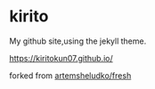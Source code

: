 # kirito
My github site,using the jekyll theme.

https://kiritokun07.github.io/

forked from [artemsheludko/fresh](https://github.com/artemsheludko/fresh)